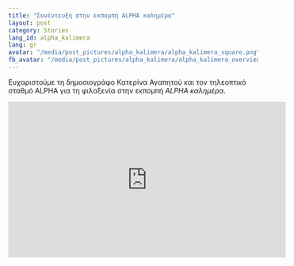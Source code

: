 ```yaml
---
title: "Συνέντευξη στην εκπομπή ALPHA καλημέρα"
layout: post
category: Stories
lang_id: alpha_kalimera
lang: gr
avatar: "/media/post_pictures/alpha_kalimera/alpha_kalimera_square.png"
fb_avatar: "/media/post_pictures/alpha_kalimera/alpha_kalimera_overview.jpg"
---
```


Ευχαριστούμε τη δημοσιογράφο Κατερίνα Αγαπητού και τον τηλεοπτικό σταθμό ALPHA για τη φιλοξενία στην εκπομπή *ALPHA καλημέρα*.

<div class="spacing">
	<center>
        <iframe width="560" height="315" src="https://www.youtube.com/embed/Pk65DZp6EL4" frameborder="0" allow="accelerometer; autoplay; clipboard-write; encrypted-media; gyroscope; picture-in-picture" allowfullscreen></iframe>
	</center>
</div>
